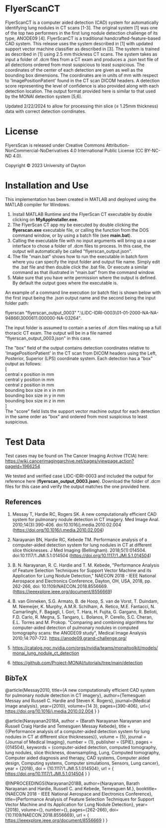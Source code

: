 # FlyerScanCT
FlyerScanCT is a computer aided detection (CAD) system for automatically identifying lung nodules in CT scans [1-3]. The original system [1] was one of the top two performers in the first lung nodule detection challenge of its type, ANODE09 [4]. FlyerScanCT is a traditional handcrafted-feature-based CAD system. This release uses the system described in [1] with updated support vector machine classifier as described in [3]. The system is trained as described in [1] using 2.5 mm thickness CT scans. The system takes as input a folder of .dcm files from a CT exam and produces a .json text file of all detections ordered from most suspicious to least suspicious. The coordinates of the center of each detection are given as well as the bounding box dimensions. The coordinates are in units of mm with respect to 'ImagePositionPatient' found in the CT scan DICOM headers. A detection score representing the level of confidence is also provided along with each detection location. The output format provided here is similar to that used by the MONAI detection system [5,6]. 

Updated 2/22/2024 to allow for processing thin slice (≤ 1.25mm thickness) data with correct detection corrdinates.


# License
FlyersScan is released under Creative Commons Attribution-NonCommercial-NoDerivatives 4.0 International Public License (CC BY-NC-ND 4.0).

Copyright © 2023 University of Dayton

# Installation and Use
This implementation has been created in MATLAB and deployed using the MATLAB compiler for Windows. 

1. Install MATLAB Runtime and the FlyerScan CT executable by double clicking on **MyAppInstaller.exe**.
2. The FlyerScan CT app my be executed by double clicking the **flyerscan.exe** executable file, or calling the function from the DOS command window, or by using a batch file (see **main.bat**).
3. Calling the executable file with no input arguments will bring up a user interface to chose a folder of .dcm files to process. In this case, the output will automatically be called "flyerscan_output.json".
4. The file "main.bat" shows how to run the executable in batch form where you can specify the input folder and output file name. Simply edit the .bat file and then double click the .bat file. Or execute a similar command as that illustrated in "main.bat" from the command window.
5. Make sure that you have write permission where the output is defined. By default the output goes where the executable is.

An example of a command line execution (or batch file) is shown below with the first input being the .json output name and the second being the input folder path:

flyerscan "flyerscan_output_0003" ".\LIDC-IDRI-0003\01-01-2000-NA-NA-94866\3000611.000000-NA-03264". 

The input folder is assumed to contain a series of .dcm files making up a full thoracic CT exam. The output will be in a file named "flyerscan_output_0003.json" in this case.

The "box" field of the output contains detection coordinates relative to 'ImagePositionPatient' in the CT scan from DICOM headers using the Left, Posterior, Superior (LPS) coordinate system. Each detection has a "box" output as follows: <br>
[ <br>
central x position in mm <br>
central y position in mm <br>
central z position in mm <br>
bounding box size in x in mm <br>
bounding box size in y in mm <br>
bounding box size in z in mm <br>
] <br>
The "score" field lists the support vector machine output for each detection in the same order as "box" and ordered from most suspicious to least suspicious.

# Test Data
Test cases may be found on The Cancer Imaging Archive (TCIA) here:
https://wiki.cancerimagingarchive.net/pages/viewpage.action?pageId=1966254

We tested and verified case LIDC-IDRI-0003 and included the output for reference here (**flyerscan_output_0003.json**). Download the folder of .dcm files for this case and verify the output matches the one provided here.

## References
1. Messay T, Hardie RC, Rogers SK. A new computationally efficient CAD system for pulmonary nodule detection in CT imagery. Med Image Anal. 2010;14(3):390-406. doi:10.1016/j.media.2010.02.004 (https://doi.org/10.1016/j.media.2010.02.004)

2. Narayanan BN, Hardie RC, Kebede TM. Performance analysis of a computer-aided detection system for lung nodules in CT at different slice thicknesses. J Med Imaging (Bellingham). 2018;5(1):014504. doi:10.1117/1.JMI.5.1.014504 (https://doi.org/10.1117/1.JMI.5.1.014504)
   
3. B. N. Narayanan, R. C. Hardie and T. M. Kebede, "Performance Analysis of Feature Selection Techniques for Support Vector Machine and its Application for Lung Nodule Detection," NAECON 2018 - IEEE National Aerospace and Electronics Conference, Dayton, OH, USA, 2018, pp. 262-266, doi: 10.1109/NAECON.2018.8556669. (https://ieeexplore.ieee.org/document/8556669)

4. B. van Ginneken, S.G. Armato, B. de Hoop, S. van de Vorst, T. Duindam, M. Niemeijer, K. Murphy, A.M.R. Schilham, A. Retico, M.E. Fantacci, N. Camarlinghi, F. Bagagli, I. Gori, T. Hara, H. Fujita, G. Gargano, R. Belloti, F.D. Carlo, R. Megna, S. Tangaro, L. Bolanos, P. Cerello, S.C. Cheran, E.L. Torres and M. Prokop. "Comparing and combining algorithms for computer-aided detection of pulmonary nodules in computed tomography scans: the ANODE09 study", Medical Image Analysis 2010;14:707-722. https://anode09.grand-challenge.org/

6. https://catalog.ngc.nvidia.com/orgs/nvidia/teams/monaitoolkit/models/monai_lung_nodule_ct_detection
   
7. https://github.com/Project-MONAI/tutorials/tree/main/detection


## BibTeX

  @article{Messay2010,
  title={A new computationally efficient CAD system for pulmonary nodule detection in CT imagery},
  author={Temesguen Messay and Russell C. Hardie and Steven K. Rogers},
  journal={Medical image analysis},
  year={2010},
  volume={14 3},
  pages={390-406},
  url={ https://doi.org/10.1016/j.media.2010.02.004 }
}

@article{Narayanan2018A,
author = {Barath Narayanan Narayanan and Russell Craig Hardie and Temesguen Messay Kebede},
title = {{Performance analysis of a computer-aided detection system for lung nodules in CT at different slice thicknesses}},
volume = {5},
journal = {Journal of Medical Imaging},
number = {1},
publisher = {SPIE},
pages = {014504},
keywords = {computer-aided detection, computed tomography, lung nodules, slice thickness, downsampling, Lung, Computed tomography, Computer aided diagnosis and therapy, CAD systems, Computer aided design, Computing systems, Computer simulations, Sensors, Lung cancer},
year = {2018},
doi = {10.1117/1.JMI.5.1.014504},
url = { https://doi.org/10.1117/1.JMI.5.1.014504 }
}

@INPROCEEDINGS{Narayanan2018B,
  author={Narayanan, Barath Narayanan and Hardie, Russell C. and Kebede, Temesguen M.},
  booktitle={NAECON 2018 - IEEE National Aerospace and Electronics Conference}, 
  title={Performance Analysis of Feature Selection Techniques for Support Vector Machine and its Application for Lung Nodule Detection}, 
  year={2018},
  volume={},
  number={},
  pages={262-266},
  doi={10.1109/NAECON.2018.8556669},
  url = { https://ieeexplore.ieee.org/document/8556669 }
  }

